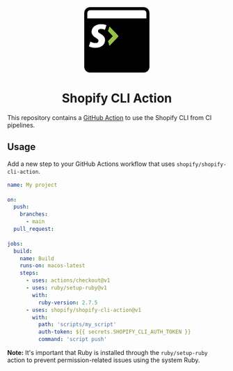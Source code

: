 <div align="center">
  <img src="assets/logo.png" width="150"/>
  <h1>Shopify CLI Action</h1>
</div>

This repository contains a [GitHub Action](https://github.com/features/actions) to use the Shopify CLI from CI pipelines.

## Usage

Add a new step to your GitHub Actions workflow that uses `shopify/shopify-cli-action`.

```yaml
name: My project

on:
  push:
    branches:
      - main
  pull_request:

jobs:
  build:
    name: Build
    runs-on: macos-latest
    steps:
      - uses: actions/checkout@v1
      - uses: ruby/setup-ruby@v1
        with:
          ruby-version: 2.7.5
      - uses: shopify/shopify-cli-action@v1
        with:
          path: 'scripts/my_script'
          auth-token: ${{ secrets.SHOPIFY_CLI_AUTH_TOKEN }}
          command: 'script push'
```

**Note:** It's important that Ruby is installed through the `ruby/setup-ruby` action to prevent permission-related issues using the system Ruby.
